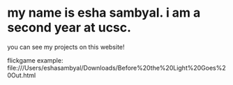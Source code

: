 # my name is esha sambyal. i am a second year at ucsc. 
you can see my projects on this website!

flickgame example: file:///Users/eshasambyal/Downloads/Before%20the%20Light%20Goes%20Out.html

